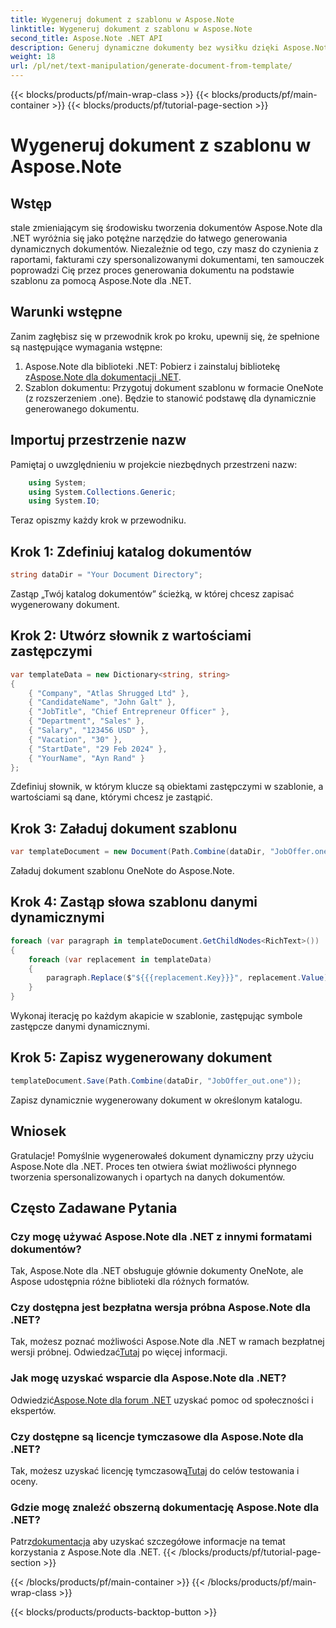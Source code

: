 ```yaml
---
title: Wygeneruj dokument z szablonu w Aspose.Note
linktitle: Wygeneruj dokument z szablonu w Aspose.Note
second_title: Aspose.Note .NET API
description: Generuj dynamiczne dokumenty bez wysiłku dzięki Aspose.Note dla .NET. Postępuj zgodnie z naszym przewodnikiem krok po kroku dotyczącym tworzenia spersonalizowanych dokumentów w oparciu o dane.
weight: 18
url: /pl/net/text-manipulation/generate-document-from-template/
---
```


{{< blocks/products/pf/main-wrap-class >}}
{{< blocks/products/pf/main-container >}}
{{< blocks/products/pf/tutorial-page-section >}}

# Wygeneruj dokument z szablonu w Aspose.Note

## Wstęp
stale zmieniającym się środowisku tworzenia dokumentów Aspose.Note dla .NET wyróżnia się jako potężne narzędzie do łatwego generowania dynamicznych dokumentów. Niezależnie od tego, czy masz do czynienia z raportami, fakturami czy spersonalizowanymi dokumentami, ten samouczek poprowadzi Cię przez proces generowania dokumentu na podstawie szablonu za pomocą Aspose.Note dla .NET.
## Warunki wstępne
Zanim zagłębisz się w przewodnik krok po kroku, upewnij się, że spełnione są następujące wymagania wstępne:
1.  Aspose.Note dla biblioteki .NET: Pobierz i zainstaluj bibliotekę z[Aspose.Note dla dokumentacji .NET](https://reference.aspose.com/note/net/).
2. Szablon dokumentu: Przygotuj dokument szablonu w formacie OneNote (z rozszerzeniem .one). Będzie to stanowić podstawę dla dynamicznie generowanego dokumentu.
## Importuj przestrzenie nazw
Pamiętaj o uwzględnieniu w projekcie niezbędnych przestrzeni nazw:
```csharp
    using System;
    using System.Collections.Generic;
    using System.IO;
```
Teraz opiszmy każdy krok w przewodniku.
## Krok 1: Zdefiniuj katalog dokumentów
```csharp
string dataDir = "Your Document Directory";
```
Zastąp „Twój katalog dokumentów” ścieżką, w której chcesz zapisać wygenerowany dokument.
## Krok 2: Utwórz słownik z wartościami zastępczymi
```csharp
var templateData = new Dictionary<string, string>
{
    { "Company", "Atlas Shrugged Ltd" },
    { "CandidateName", "John Galt" },
    { "JobTitle", "Chief Entrepreneur Officer" },
    { "Department", "Sales" },
    { "Salary", "123456 USD" },
    { "Vacation", "30" },
    { "StartDate", "29 Feb 2024" },
    { "YourName", "Ayn Rand" }
};
```
Zdefiniuj słownik, w którym klucze są obiektami zastępczymi w szablonie, a wartościami są dane, którymi chcesz je zastąpić.

## Krok 3: Załaduj dokument szablonu
```csharp
var templateDocument = new Document(Path.Combine(dataDir, "JobOffer.one"));
```
Załaduj dokument szablonu OneNote do Aspose.Note.

## Krok 4: Zastąp słowa szablonu danymi dynamicznymi
```csharp
foreach (var paragraph in templateDocument.GetChildNodes<RichText>())
{
    foreach (var replacement in templateData)
    {
        paragraph.Replace($"${{{replacement.Key}}}", replacement.Value);
    }
}
```
Wykonaj iterację po każdym akapicie w szablonie, zastępując symbole zastępcze danymi dynamicznymi.

## Krok 5: Zapisz wygenerowany dokument
```csharp
templateDocument.Save(Path.Combine(dataDir, "JobOffer_out.one"));
```
Zapisz dynamicznie wygenerowany dokument w określonym katalogu.

## Wniosek
Gratulacje! Pomyślnie wygenerowałeś dokument dynamiczny przy użyciu Aspose.Note dla .NET. Proces ten otwiera świat możliwości płynnego tworzenia spersonalizowanych i opartych na danych dokumentów.

## Często Zadawane Pytania
### Czy mogę używać Aspose.Note dla .NET z innymi formatami dokumentów?
Tak, Aspose.Note dla .NET obsługuje głównie dokumenty OneNote, ale Aspose udostępnia różne biblioteki dla różnych formatów.
### Czy dostępna jest bezpłatna wersja próbna Aspose.Note dla .NET?
Tak, możesz poznać możliwości Aspose.Note dla .NET w ramach bezpłatnej wersji próbnej. Odwiedzać[Tutaj](https://releases.aspose.com/) po więcej informacji.
### Jak mogę uzyskać wsparcie dla Aspose.Note dla .NET?
 Odwiedzić[Aspose.Note dla forum .NET](https://forum.aspose.com/c/note/28) uzyskać pomoc od społeczności i ekspertów.
### Czy dostępne są licencje tymczasowe dla Aspose.Note dla .NET?
 Tak, możesz uzyskać licencję tymczasową[Tutaj](https://purchase.aspose.com/temporary-license/) do celów testowania i oceny.
### Gdzie mogę znaleźć obszerną dokumentację Aspose.Note dla .NET?
 Patrz[dokumentacja](https://reference.aspose.com/note/net/) aby uzyskać szczegółowe informacje na temat korzystania z Aspose.Note dla .NET.
{{< /blocks/products/pf/tutorial-page-section >}}

{{< /blocks/products/pf/main-container >}}
{{< /blocks/products/pf/main-wrap-class >}}

{{< blocks/products/products-backtop-button >}}
